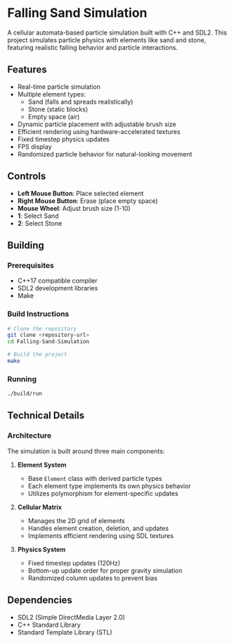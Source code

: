 # Falling Sand Simulation

A cellular automata-based particle simulation built with C++ and SDL2. This project simulates particle physics with elements like sand and stone, featuring realistic falling behavior and particle interactions.

## Features

- Real-time particle simulation
- Multiple element types:
  - Sand (falls and spreads realistically)
  - Stone (static blocks)
  - Empty space (air)
- Dynamic particle placement with adjustable brush size
- Efficient rendering using hardware-accelerated textures
- Fixed timestep physics updates
- FPS display
- Randomized particle behavior for natural-looking movement

## Controls

- **Left Mouse Button**: Place selected element
- **Right Mouse Button**: Erase (place empty space)
- **Mouse Wheel**: Adjust brush size (1-10)
- **1**: Select Sand
- **2**: Select Stone

## Building

### Prerequisites

- C++17 compatible compiler
- SDL2 development libraries
- Make

### Build Instructions

```bash
# Clone the repository
git clone <repository-url>
cd Falling-Sand-Simulation

# Build the project
make
```

### Running

```bash
./build/run
```

## Technical Details

### Architecture

The simulation is built around three main components:

1. **Element System**
   - Base `Element` class with derived particle types
   - Each element type implements its own physics behavior
   - Utilizes polymorphism for element-specific updates

2. **Cellular Matrix**
   - Manages the 2D grid of elements
   - Handles element creation, deletion, and updates
   - Implements efficient rendering using SDL textures

3. **Physics System**
   - Fixed timestep updates (120Hz)
   - Bottom-up update order for proper gravity simulation
   - Randomized column updates to prevent bias

## Dependencies

- SDL2 (Simple DirectMedia Layer 2.0)
- C++ Standard Library
- Standard Template Library (STL)
